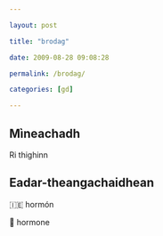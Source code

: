```yaml
---

layout: post

title: "brodag"

date: 2009-08-28 09:08:28

permalink: /brodag/

categories: [gd]

---
```


## Mìneachadh

Ri thighinn

## Eadar-theangachaidhean

&#x1f1ee;&#x1f1ea; hormón

&#x1f3f4;&#xe0067;&#xe0062;&#xe0065;&#xe006e;&#xe0067;&#xe007f; hormone
